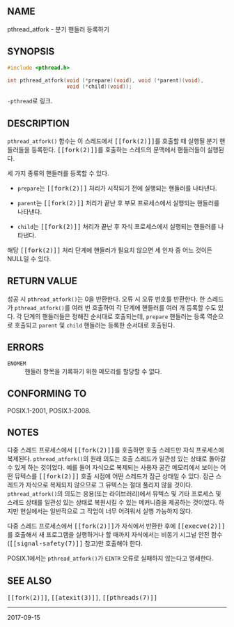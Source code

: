## NAME

pthread_atfork - 분기 핸들러 등록하기

## SYNOPSIS

```c
#include <pthread.h>

int pthread_atfork(void (*prepare)(void), void (*parent)(void),
                   void (*child)(void));
```

`-pthread`로 링크.

## DESCRIPTION

`pthread_atfork()` 함수는 이 스레드에서 <tt>[[fork(2)]]</tt>를 호출할 때 실행될 분기 핸들러들을 등록한다. <tt>[[fork(2)]]</tt>를 호출하는 스레드의 문맥에서 핸들러들이 실행된다.

세 가지 종류의 핸들러를 등록할 수 있다.

* `prepare`는 <tt>[[fork(2)]]</tt> 처리가 시작되기 전에 실행되는 핸들러를 나타낸다.

* `parent`는 <tt>[[fork(2)]]</tt> 처리가 끝난 후 부모 프로세스에서 실행되는 핸들러를 나타낸다.

* `child`는 <tt>[[fork(2)]]</tt> 처리가 끝난 후 자식 프로세스에서 실행되는 핸들러를 나타낸다.

해당 <tt>[[fork(2)]]</tt> 처리 단계에 핸들러가 필요치 않으면 세 인자 중 어느 것이든 NULL일 수 있다.

## RETURN VALUE

성공 시 `pthread_atfork()`는 0을 반환한다. 오류 시 오류 번호를 반환한다. 한 스레드가 `pthread_atfork()`를 여러 번 호출하여 각 단계에 핸들러를 여러 개 등록할 수도 있다. 각 단계의 핸들러들은 정해진 순서대로 호출되는데, `prepare` 핸들러는 등록 역순으로 호출되고 `parent` 및 `child` 핸들러는 등록한 순서대로 호출된다.

## ERRORS

<dl>
<dt><code>ENOMEM</code></dt>
<dd>핸들러 항목을 기록하기 위한 메모리를 할당할 수 없다.</dd>
</dl>

## CONFORMING TO

POSIX.1-2001, POSIX.1-2008.

## NOTES

다중 스레드 프로세스에서 <tt>[[fork(2)]]</tt>를 호출하면 호출 스레드만 자식 프로세스에 복제된다. `pthread_atfork()`의 원래 의도는 호출 스레드가 일관성 있는 상태로 돌아갈 수 있게 하는 것이었다. 예를 들어 자식으로 복제되는 사용자 공간 메모리에서 보이는 어떤 뮤텍스를 <tt>[[fork(2)]]</tt> 호출 시점에 어떤 스레드가 잠근 상태일 수 있다. 잠근 스레드가 자식으로 복제되지 않으므로 그 뮤텍스는 절대 풀리지 않을 것이다. `pthread_atfork()`의 의도는 응용(또는 라이브러리)에서 뮤텍스 및 기타 프로세스 및 스레드 상태를 일관성 있는 상태로 복원시킬 수 있는 메커니즘을 제공하는 것이었다. 하지만 현실에서는 일반적으로 그 작업이 너무 어려워서 실행 가능하지 않다.

다중 스레드 프로세스에서 <tt>[[fork(2)]]</tt>가 자식에서 반환한 후에 <tt>[[execve(2)]]</tt>를 호출해서 새 프로그램을 실행하거나 할 때까지 자식에서는 비동기 시그널 안전 함수(<tt>[[signal-safety(7)]]</tt> 참고)만 호출해야 한다.

POSIX.1에서는 `pthread_atfork()`가 `EINTR` 오류로 실패하지 않는다고 명세한다.

## SEE ALSO

<tt>[[fork(2)]]</tt>, <tt>[[atexit(3)]]</tt>, <tt>[[pthreads(7)]]</tt>

----

2017-09-15
